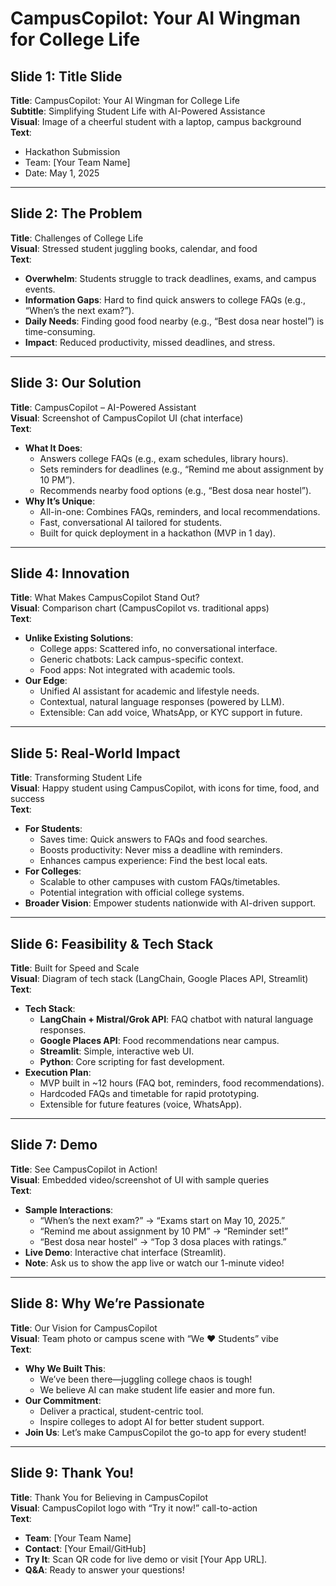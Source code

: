 # CampusCopilot: Your AI Wingman for College Life

## Slide 1: Title Slide
**Title**: CampusCopilot: Your AI Wingman for College Life  
**Subtitle**: Simplifying Student Life with AI-Powered Assistance  
**Visual**: Image of a cheerful student with a laptop, campus background  
**Text**:  
- Hackathon Submission  
- Team: [Your Team Name]  
- Date: May 1, 2025  

---

## Slide 2: The Problem
**Title**: Challenges of College Life  
**Visual**: Stressed student juggling books, calendar, and food  
**Text**:  
- **Overwhelm**: Students struggle to track deadlines, exams, and campus events.  
- **Information Gaps**: Hard to find quick answers to college FAQs (e.g., “When’s the next exam?”).  
- **Daily Needs**: Finding good food nearby (e.g., “Best dosa near hostel”) is time-consuming.  
- **Impact**: Reduced productivity, missed deadlines, and stress.  

---

## Slide 3: Our Solution
**Title**: CampusCopilot – AI-Powered Assistant  
**Visual**: Screenshot of CampusCopilot UI (chat interface)  
**Text**:  
- **What It Does**:  
  - Answers college FAQs (e.g., exam schedules, library hours).  
  - Sets reminders for deadlines (e.g., “Remind me about assignment by 10 PM”).  
  - Recommends nearby food options (e.g., “Best dosa near hostel”).  
- **Why It’s Unique**:  
  - All-in-one: Combines FAQs, reminders, and local recommendations.  
  - Fast, conversational AI tailored for students.  
  - Built for quick deployment in a hackathon (MVP in 1 day).  

---

## Slide 4: Innovation
**Title**: What Makes CampusCopilot Stand Out?  
**Visual**: Comparison chart (CampusCopilot vs. traditional apps)  
**Text**:  
- **Unlike Existing Solutions**:  
  - College apps: Scattered info, no conversational interface.  
  - Generic chatbots: Lack campus-specific context.  
  - Food apps: Not integrated with academic tools.  
- **Our Edge**:  
  - Unified AI assistant for academic and lifestyle needs.  
  - Contextual, natural language responses (powered by LLM).  
  - Extensible: Can add voice, WhatsApp, or KYC support in future.  

---

## Slide 5: Real-World Impact
**Title**: Transforming Student Life  
**Visual**: Happy student using CampusCopilot, with icons for time, food, and success  
**Text**:  
- **For Students**:  
  - Saves time: Quick answers to FAQs and food searches.  
  - Boosts productivity: Never miss a deadline with reminders.  
  - Enhances campus experience: Find the best local eats.  
- **For Colleges**:  
  - Scalable to other campuses with custom FAQs/timetables.  
  - Potential integration with official college systems.  
- **Broader Vision**: Empower students nationwide with AI-driven support.  

---

## Slide 6: Feasibility & Tech Stack
**Title**: Built for Speed and Scale  
**Visual**: Diagram of tech stack (LangChain, Google Places API, Streamlit)  
**Text**:  
- **Tech Stack**:  
  - **LangChain + Mistral/Grok API**: FAQ chatbot with natural language responses.  
  - **Google Places API**: Food recommendations near campus.  
  - **Streamlit**: Simple, interactive web UI.  
  - **Python**: Core scripting for fast development.  
- **Execution Plan**:  
  - MVP built in ~12 hours (FAQ bot, reminders, food recommendations).  
  - Hardcoded FAQs and timetable for rapid prototyping.  
  - Extensible for future features (voice, WhatsApp).  

---

## Slide 7: Demo
**Title**: See CampusCopilot in Action!  
**Visual**: Embedded video/screenshot of UI with sample queries  
**Text**:  
- **Sample Interactions**:  
  - “When’s the next exam?” → “Exams start on May 10, 2025.”  
  - “Remind me about assignment by 10 PM” → “Reminder set!”  
  - “Best dosa near hostel” → “Top 3 dosa places with ratings.”  
- **Live Demo**: Interactive chat interface (Streamlit).  
- **Note**: Ask us to show the app live or watch our 1-minute video!  

---

## Slide 8: Why We’re Passionate
**Title**: Our Vision for CampusCopilot  
**Visual**: Team photo or campus scene with “We ❤️ Students” vibe  
**Text**:  
- **Why We Built This**:  
  - We’ve been there—juggling college chaos is tough!  
  - We believe AI can make student life easier and more fun.  
- **Our Commitment**:  
  - Deliver a practical, student-centric tool.  
  - Inspire colleges to adopt AI for better student support.  
- **Join Us**: Let’s make CampusCopilot the go-to app for every student!  

---

## Slide 9: Thank You!
**Title**: Thank You for Believing in CampusCopilot  
**Visual**: CampusCopilot logo with “Try it now!” call-to-action  
**Text**:  
- **Team**: [Your Team Name]  
- **Contact**: [Your Email/GitHub]  
- **Try It**: Scan QR code for live demo or visit [Your App URL].  
- **Q&A**: Ready to answer your questions!